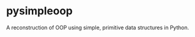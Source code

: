 pysimpleoop
===========

A reconstruction of OOP using simple, primitive data structures in Python.
